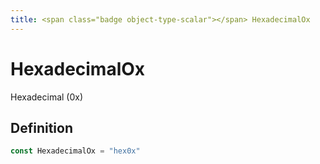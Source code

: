 ```yaml
---
title: <span class="badge object-type-scalar"></span> HexadecimalOx
---
```

# <span class="badge object-type-scalar"></span> HexadecimalOx

Hexadecimal (0x)

## Definition

```go
const HexadecimalOx = "hex0x"
```
